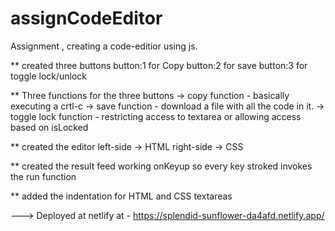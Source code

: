 # assignCodeEditor
Assignment , creating  a code-editior using js.

** created three buttons
   button:1 for Copy 
   button:2 for save
   button:3 for toggle lock/unlock

** Three functions for the three buttons
   -> copy function - basically executing a crtl-c 
   -> save function - download a file with all the code in it.
   -> toggle lock function - restricting access to textarea or allowing access based on isLocked
   
** created the editor
   left-side -> HTML
   right-side -> CSS

** created the result feed
   working onKeyup so every key stroked invokes the run function

** added the indentation for HTML and CSS textareas

---> Deployed at netlify at - https://splendid-sunflower-da4afd.netlify.app/
